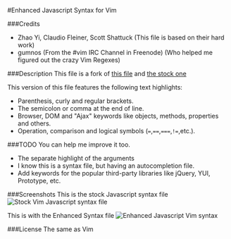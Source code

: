 #Enhanced Javascript Syntax for Vim

###Credits
- Zhao Yi, Claudio Fleiner, Scott Shattuck (This file is based on their hard work)
- gumnos (From the #vim IRC Channel in Freenode) (Who helped me figured out the crazy Vim Regexes)

###Description
This file is a fork of [this file](http://www.vim.org/scripts/script.php?script_id=1491) and [the stock one](http://fleiner.com/vim/download.html)

This version of this file features the following text highlights:

- Parenthesis, curly and regular brackets.
- The semicolon or comma at the end of line.
- Browser, DOM and "Ajax" keywords like objects, methods, properties and others.
- Operation, comparison and logical symbols (`=`,`==`,`===`,`!=`,etc.).

###TODO
You can help me improve it too.

- The separate highlight of the arguments
- I know this is a syntax file, but having an autocompletion file.
- Add keywords for the popular third-party libraries like jQuery, YUI, Prototype, etc.

###Screenshots
This is the stock Javascript syntax file
![Stock Vim Javascript syntax file](http://i.imgur.com/bfQD7.png)

This is with the Enhanced Syntax file
![Enhanced Javascript Vim syntax](http://i.imgur.com/Tezu3.png)

###License
The same as Vim



